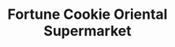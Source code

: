 ---
title: "Fortune Cookie Oriental Supermarket"
url: /west-palm-beach/fortune-cookie-oriental-supermarket/
shop: Supermarkt
---